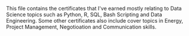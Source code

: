 This file contains the certificates that I've earned mostly relating to Data Science topics such as Python, R, SQL, Bash Scripting and Data Engineering.
Some other certificates also include cover topics in Energy, Project Management, Negotioation and Communication skills. 
